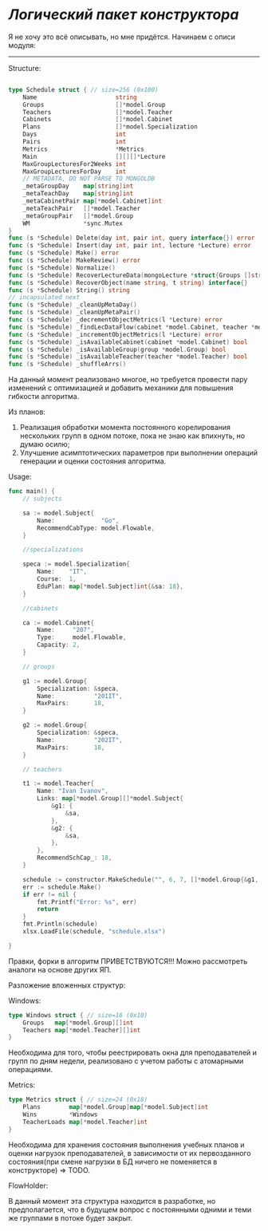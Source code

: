 # ***Логический пакет конструктора***

Я не хочу это всё описывать, но мне придётся.
Начинаем с описи модуля:

---

Structure:

```go

type Schedule struct { // size=256 (0x100)
    Name                      string
    Groups                    []*model.Group
    Teachers                  []*model.Teacher
    Cabinets                  []*model.Cabinet
    Plans                     []*model.Specialization
    Days                      int
    Pairs                     int
    Metrics                   *Metrics
    Main                      [][][]*Lecture
    MaxGroupLecturesFor2Weeks int
    MaxGroupLecturesForDay    int
    // METADATA, DO NOT PARSE TO MONGOLDB
    _metaGroupDay    map[string]int
    _metaTeachDay    map[string]int
    _metaCabinetPair map[*model.Cabinet]int
    _metaTeachPair   []*model.Teacher
    _metaGroupPair   []*model.Group
    WM               *sync.Mutex
}
func (s *Schedule) Delete(day int, pair int, query interface{}) error
func (s *Schedule) Insert(day int, pair int, lecture *Lecture) error
func (s *Schedule) Make() error
func (s *Schedule) MakeReview() error
func (s *Schedule) Normalize()
func (s *Schedule) RecoverLectureData(mongoLecture *struct{Groups []string; Teacher string; Cabinet string; Subject string}) *Lecture
func (s *Schedule) RecoverObject(name string, t string) interface{}
func (s *Schedule) String() string
// incapsulated next
func (s *Schedule) _cleanUpMetaDay()
func (s *Schedule) _cleanUpMetaPair()
func (s *Schedule) _decrementObjectMetrics(l *Lecture) error
func (s *Schedule) _findLecDataFlow(cabinet *model.Cabinet, teacher *model.Teacher) *Lecture
func (s *Schedule) _incrementObjectMetrics(l *Lecture) error
func (s *Schedule) _isAvailableCabinet(cabinet *model.Cabinet) bool
func (s *Schedule) _isAvailableGroup(group *model.Group) bool
func (s *Schedule) _isAvailableTeacher(teacher *model.Teacher) bool
func (s *Schedule) _shuffleArrs()
```

На данный момент реализовано многое, но требуется провести пару изменений с оптимизацией и добавить механики для повышения гибкости алгоритма.

Из планов:

1. Реализация обработки момента постоянного корелирования нескольких групп в одном потоке, пока не знаю как впихнуть, но думаю осилю;
2. Улучшение асимптотических параметров при выполнении операций генерации и оценки состояния алгоритма.

Usage:

```go
func main() {
	// subjects

	sa := model.Subject{
		Name:             "Go",
		RecommendCabType: model.Flowable,
	}

	//specializations

	speca := model.Specialization{
		Name:    "IT",
		Course:  1,
		EduPlan: map[*model.Subject]int{&sa: 18},
	}

	//cabinets

	ca := model.Cabinet{
		Name:     "207",
		Type:     model.Flowable,
		Capacity: 2,
	}

	// groups

	g1 := model.Group{
		Specialization: &speca,
		Name:           "201IT",
		MaxPairs:       18,
	}

	g2 := model.Group{
		Specialization: &speca,
		Name:           "202IT",
		MaxPairs:       18,
	}

	// teachers

	t1 := model.Teacher{
		Name: "Ivan Ivanov",
		Links: map[*model.Group][]*model.Subject{
			&g1: {
				&sa,
			},
			&g2: {
				&sa,
			},
		},
		RecommendSchCap_: 18,
	}

	schedule := constructor.MakeSchedule("", 6, 7, []*model.Group{&g1, &g2}, []*model.Teacher{&t1}, []*model.Cabinet{&ca}, []*model.Specialization{&speca}, 4, 18)
	err := schedule.Make()
	if err != nil {
		fmt.Printf("Error: %s", err)
		return
	}
	fmt.Println(schedule)
	xlsx.LoadFile(schedule, "schedule.xlsx")

}

```

Правки, форки в алгоритм ПРИВЕТСТВУЮТСЯ!!! Можно рассмотреть аналоги на основе других ЯП.

Разложение вложенных структур:

Windows:

```go
type Windows struct { // size=16 (0x10)
    Groups   map[*model.Group][]int
    Teachers map[*model.Teacher][]int
}
```

Необходима для того, чтобы реестрировать окна для преподавателей и групп по дням недели, реализовано с учетом работы с атомарными операциями.

Metrics:

```go
type Metrics struct { // size=24 (0x18)
    Plans        map[*model.Group]map[*model.Subject]int
    Wins         *Windows
    TeacherLoads map[*model.Teacher]int
}
```

Необходима для хранения состояния выполнения учебных планов и оценки нагрузок преподавателей, в зависимости от их первозданного состояния(при смене нагрузки в БД ничего не поменяется в конструкторе) => TODO.

FlowHolder:

В данный момент эта структура находится в разработке, но предполагается, что в будущем вопрос с постоянными одними и теми же группами в потоке будет закрыт.
